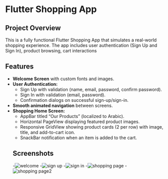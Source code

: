 # Flutter Shopping App

## Project Overview
This is a fully functional Flutter Shopping App that simulates a real-world shopping experience. The app includes user authentication (Sign Up and Sign In), product browsing, cart interactions

## Features
- **Welcome Screen** with custom fonts and images.
- **User Authentication:**  
  - Sign Up with validation (name, email, password, confirm password).  
  - Sign In with validation (email, password).  
  - Confirmation dialogs on successful sign-up/sign-in.
- **Smooth animated navigation** between screens.
- **Shopping Home Screen:**  
  - AppBar titled “Our Products” (localized to Arabic).  
  - Horizontal PageView displaying featured product images.  
  - Responsive GridView showing product cards (2 per row) with image, title, and add-to-cart icon.  
  - SnackBar notification when an item is added to the cart.  
  ## Screenshots
  -![welcome](assets/screenshots/Screenshot.png)
  -![sign up](assets/screenshots/Screenshot1.png)
  -![sign in](assets/screenshots/Screenshot11.png)
  -![shopping page](assets/screenshots/Screenshot2.png)
  -![shopping page2](assets/screenshots/Screenshot4.png)
